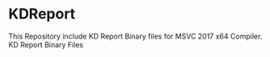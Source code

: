 # KDReport
This Repository include KD Report Binary files for MSVC 2017 x64 Compiler.
KD Report Binary Files
